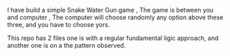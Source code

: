I have build a simple Snake Water Gun game ,
The game is between you and computer ,
The computer will choose randomly any option above these three,
and you have to choose yors.

This repo has 2 files one is with a regular fundamental ligic approach, 
and another one is on a the pattern observed.
